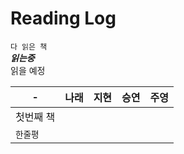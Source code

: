 # Reading Log

```다 읽은 책```<br>
***읽는중***<br>
읽을 예정<br>


|-|나래|지현|승연|주영|
|---|---|---|---|---|
|첫번째 책| | | | |
|```한줄평```| | | | |
